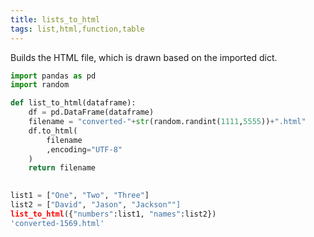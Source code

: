 ```yaml
---
title: lists_to_html
tags: list,html,function,table
---
```


Builds the HTML file, which is drawn based on the imported dict.

```py
import pandas as pd
import random

def list_to_html(dataframe):
    df = pd.DataFrame(dataframe)
    filename = "converted-"+str(random.randint(1111,5555))+".html"
    df.to_html(
        filename
        ,encoding="UTF-8"
    )
    return filename
  
```

```py
list1 = ["One", "Two", "Three"]
list2 = ["David", "Jason", "Jackson""]
list_to_html({"numbers":list1, "names":list2})
'converted-1569.html'
```
